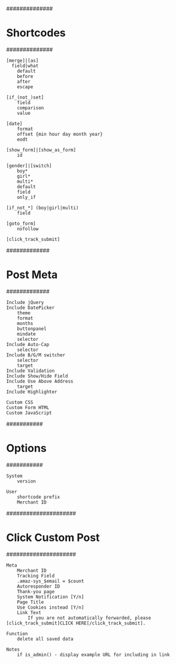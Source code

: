 ##############
# Shortcodes #
##############
```
[merge]|[as]
  field|what
	default
	before
	after
	escape

[if_(not_)set]
	field
	comparison
	value

[date]
	format
	offset {min hour day month year}
	eodt

[show_form]|[show_as_form]
	id

[gender]|[switch]
	boy*
	girl*
	multi*
	default
	field
	only_if

[if_not_*] (boy|girl|multi)
	field

[goto_form]
	nofollow

[click_track_submit]
```


#############
# Post Meta #
#############
```
Include jQuery
Include DatePicker
	theme
	format
	months
	buttonpanel
	mindate
	selector
Include Auto-Cap
	selector
Include B/G/M switcher
	selector
	target
Include Validation
Include Show/Hide Field
Include Use Above Address
	target
Include Highlighter

Custom CSS
Custom Form HTML
Custom JavaScript
```

###########
# Options #
###########
```
System
	version

User
	shortcode prefix
	Merchant ID
```


#####################
# Click Custom Post #
#####################
```
Meta
	Merchant ID
	Tracking Field
	.amaz-sys_$email = $count
	Autoresponder ID
	Thank-you page
	System Notification [Y/n]
	Page Title
	Use Cookies instead [Y/n]
	Link Text
		If you are not automatically forwarded, please [click_track_submit]CLICK HERE[/click_track_submit].

Function
	delete all saved data

Notes
	if is_admin() - display example URL for including in link
```


<!-- test -->
